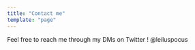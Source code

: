 ```yaml
---
title: "Contact me"
template: "page"
---
```


Feel free to reach me through my DMs on Twitter ! @leiluspocus